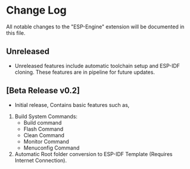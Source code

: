 # Change Log

All notable changes to the "ESP-Engine" extension will be documented in this file.

## Unreleased

- Unreleased features include automatic toolchain setup and ESP-IDF cloning. These features are in pipeline for future updates.

## [Beta Release v0.2]

- Initial release, Contains basic features such as,

1. Build System Commands:
    * Build command
    * Flash Command
    * Clean Command
    * Monitor Command
    * Menuconfig Command
2. Automatic Root folder conversion to ESP-IDF Template (Requires Internet Connection).

